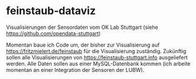 # feinstaub-dataviz
Visualisierungen der Sensordaten vom OK Lab Stuttgart (siehe https://github.com/opendata-stuttgart)

Momentan baue ich Code um, der bisher zur Visualisierung auf https://fritzmielert.de/feinstaub für die Visualisierung zuständig. Zukünftig sollen alle Visualisierungen von https://feinstaub-stuttgart.info ausgeliefert werden. Alle Daten sollen aus einer MySQL-Datenbank kommen (ich arbeite momentan an einer Integration der Sensoren der LUBW).
